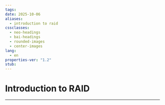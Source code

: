 ```yaml
---
tags: 
date: 2025-10-06
aliases:
  - introduction to raid
cssclasses:
  - neo-headings
  - bai-headings
  - rounded-images
  - center-images
lang:
  - en
properties-ver: "1.2"
stub:
---
```

# Introduction to RAID

***

